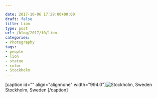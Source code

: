 ```yaml
---

date: 2017-10-06 17:29:00+00:00
draft: false
title: Lion
type: post
url: /blog/2017/10/lion
categories:
- Photography
tags:
- people
- lion
- statue
- color
- Stockholm
---
```


[caption id="" align="alignnone" width="994.0"]![ Stockholm, Sweden ](/images/2017-10-06-201710lion/0.+20140809-R0004260.jpg)
 Stockholm, Sweden [/caption]
